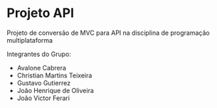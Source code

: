 # Projeto API
Projeto de conversão de MVC para API na disciplina de programação multiplataforma

Integrantes do Grupo:
- Avalone Cabrera
- Christian Martins Teixeira
- Gustavo Gutierrez
- João Henrique de Oliveira
- João Victor Ferari